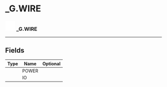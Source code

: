 # _G.WIRE

### <img src="../../.gitbook/assets/base.png" width="32" height="32" /> _G.WIRE


-----------------
## Fields

| Type   | Name | Optional |
| ------ | ---- | -------: |
|  | POWER |   |
|  | IO |   |

